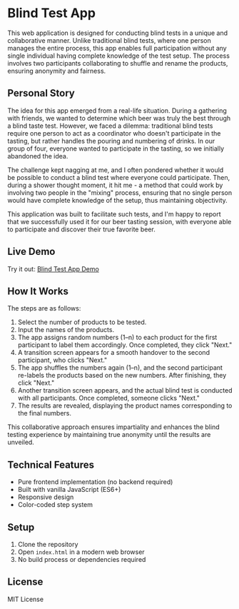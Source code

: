 # Blind Test App

This web application is designed for conducting blind tests in a unique and collaborative manner. Unlike traditional blind tests, where one person manages the entire process, this app enables full participation without any single individual having complete knowledge of the test setup. The process involves two participants collaborating to shuffle and rename the products, ensuring anonymity and fairness.

## Personal Story

The idea for this app emerged from a real-life situation. During a gathering with friends, we wanted to determine which beer was truly the best through a blind taste test. However, we faced a dilemma: traditional blind tests require one person to act as a coordinator who doesn't participate in the tasting, but rather handles the pouring and numbering of drinks. In our group of four, everyone wanted to participate in the tasting, so we initially abandoned the idea.

The challenge kept nagging at me, and I often pondered whether it would be possible to conduct a blind test where everyone could participate. Then, during a shower thought moment, it hit me - a method that could work by involving two people in the "mixing" process, ensuring that no single person would have complete knowledge of the setup, thus maintaining objectivity.

This application was built to facilitate such tests, and I'm happy to report that we successfully used it for our beer tasting session, with everyone able to participate and discover their true favorite beer.

## Live Demo

Try it out: [Blind Test App Demo](https://danielmroczek.github.io/blind-test/)

## How It Works

The steps are as follows:  

1. Select the number of products to be tested.  
2. Input the names of the products.  
3. The app assigns random numbers (1–n) to each product for the first participant to label them accordingly. Once completed, they click "Next."  
4. A transition screen appears for a smooth handover to the second participant, who clicks "Next."  
5. The app shuffles the numbers again (1–n), and the second participant re-labels the products based on the new numbers. After finishing, they click "Next."  
6. Another transition screen appears, and the actual blind test is conducted with all participants. Once completed, someone clicks "Next."  
7. The results are revealed, displaying the product names corresponding to the final numbers.  

This collaborative approach ensures impartiality and enhances the blind testing experience by maintaining true anonymity until the results are unveiled.

## Technical Features

- Pure frontend implementation (no backend required)
- Built with vanilla JavaScript (ES6+)
- Responsive design
- Color-coded step system

## Setup

1. Clone the repository
2. Open `index.html` in a modern web browser
3. No build process or dependencies required

## License

MIT License